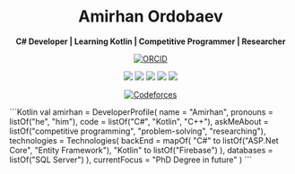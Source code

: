 <h1 align="center">Amirhan Ordobaev</h1>
<p align="center">
  <b>C# Developer | Learning Kotlin | Competitive Programmer | Researcher</b>
</p>
<p align="center">
  <a href="https://orcid.org/0009-0008-2713-3539" target="_blank">
    <img src="https://img.shields.io/badge/ORCID-0009--0008--2713--3539-A6CE39?style=for-the-badge&logo=orcid&logoColor=white" alt="ORCID">
  </a>
</p>
<p align="center">
  <img src="https://img.shields.io/badge/C%23-%2368217A?style=for-the-badge&logo=c-sharp&logoColor=white">
  <img src="https://img.shields.io/badge/C%2B%2B-%2300599C.svg?style=for-the-badge&logo=c%2B%2B&logoColor=white">
  <img src="https://img.shields.io/badge/Kotlin-%237F52FF.svg?style=for-the-badge&logo=kotlin&logoColor=white">
  <img src="https://img.shields.io/badge/ICPC-%230092CC.svg?style=for-the-badge&logo=codeforces&logoColor=white">
  <img src="https://img.shields.io/badge/Codeforces-%231E90FF.svg?style=for-the-badge&logo=codeforces&logoColor=white">
</p>
<p align="center">
  <a href="https://codeforces.com/profile/amirhanordobaev" target="_blank">
    <img src="https://img.shields.io/badge/Codeforces-007ACC?style=for-the-badge&logo=codeforces&logoColor=white" alt="Codeforces">
  </a>
</p>
```Kotlin
val amirhan = DeveloperProfile(
    name = "Amirhan",
    pronouns = listOf("he", "him"),
    code = listOf("C#", "Kotlin", "C++"),
    askMeAbout = listOf("competitive programming", "problem-solving", "researching"),
    technologies = Technologies(
        backEnd = mapOf(
            "C#" to listOf("ASP.Net Core", "Entity Framework"),
            "Kotlin" to listOf("Firebase")
        ),
        databases = listOf("SQL Server")
    ),
    currentFocus = "PhD Degree in future"
)
```
